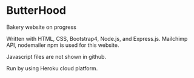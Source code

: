 # ButterHood

Bakery website on progress

Written with HTML, CSS, Bootstrap4, Node.js, and Express.js.
Mailchimp API, nodemailer npm is used for this website. 

Javascript files are not shown in github.

Run by using Heroku cloud platform. 
